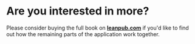 # Are you interested in more?

Please consider buying the full book on **[leanpub.com](https://leanpub.com/building-a-system-in-clojure)** if you'd like to find out how the remaining parts of the application work together.